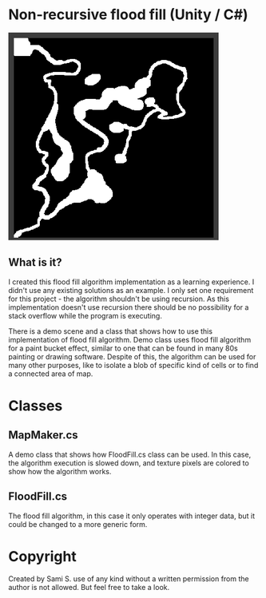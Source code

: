 # Non-recursive flood fill (Unity / C#)

![Flood fill animation](/doc/flood_fill.gif)

## What is it?

I created this flood fill algorithm implementation as a learning experience. I didn't use any existing solutions as an example. I only set one requirement for this project - the algorithm shouldn't be using recursion. As this implementation doesn't use recursion there should be no possibility for a stack overflow while the program is executing.

There is a demo scene and a class that shows how to use this implementation of flood fill algorithm. Demo class uses flood fill algorithm for a paint bucket effect, similar to one that can be found in many 80s painting or drawing software. Despite of this, the algorithm can be used for many other purposes, like to isolate a blob of specific kind of cells or to find a connected area of map.

# Classes

## MapMaker.cs
A demo class that shows how FloodFill.cs class can be used. In this case, the algorithm execution is slowed down, and texture pixels are colored to show how the algorithm works.

## FloodFill.cs
The flood fill algorithm, in this case it only operates with integer data, but it could be changed to a more generic form.

# Copyright 
Created by Sami S. use of any kind without a written permission from the author is not allowed. But feel free to take a look.
